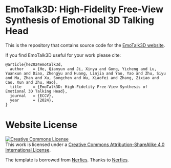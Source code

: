 # EmoTalk3D: High-Fidelity Free-View Synthesis of Emotional 3D Talking Head

This is the repository that contains source code for the [EmoTalk3D website](https://nju-3dv.github.io/projects/EmoTalk3D/).


If you find EmoTalk3D useful for your work please cite:
```
@article{he2024emotalk3d,
  author    = {He, Qianyun and Ji, Xinya and Gong, Yicheng and Lu, Yuanxun and Diao, Zhengyu and Huang, Linjia and Yao, Yao and Zhu, Siyu and Ma, Zhan and Xu, Songchen and Wu, Xiaofei and Zhang, Zixiao and Cao, Xun and Zhu, Hao},
  title     = {EmoTalk3D: High-Fidelity Free-View Synthesis of Emotional 3D Talking Head},
  journal   = {ECCV},
  year      = {2024},
}
```

# Website License
<a rel="license" href="http://creativecommons.org/licenses/by-sa/4.0/"><img alt="Creative Commons License" style="border-width:0" src="https://i.creativecommons.org/l/by-sa/4.0/88x31.png" /></a><br />This work is licensed under a <a rel="license" href="http://creativecommons.org/licenses/by-sa/4.0/">Creative Commons Attribution-ShareAlike 4.0 International License</a>.

The template is borrowed from [Nerfies](https://nerfies.github.io/). Thanks to [Nerfies](https://nerfies.github.io/).